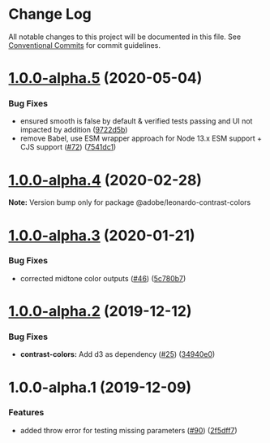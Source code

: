 # Change Log

All notable changes to this project will be documented in this file.
See [Conventional Commits](https://conventionalcommits.org) for commit guidelines.

# [1.0.0-alpha.5](https://github.com/adobe/leonardo/compare/@adobe/leonardo-contrast-colors@1.0.0-alpha.4...@adobe/leonardo-contrast-colors@1.0.0-alpha.5) (2020-05-04)


### Bug Fixes

* ensured smooth is false by default & verified tests passing and UI not impacted by addition ([9722d5b](https://github.com/adobe/leonardo/commit/9722d5b422e60c62243cfae58f21bafbb286854c))
* remove Babel, use ESM wrapper approach for Node 13.x ESM support + CJS support ([#72](https://github.com/adobe/leonardo/issues/72)) ([7541dc1](https://github.com/adobe/leonardo/commit/7541dc1189403039b900ef08ca82023d31063b58))





# [1.0.0-alpha.4](https://github.com/adobe/leonardo/compare/@adobe/leonardo-contrast-colors@1.0.0-alpha.3...@adobe/leonardo-contrast-colors@1.0.0-alpha.4) (2020-02-28)

**Note:** Version bump only for package @adobe/leonardo-contrast-colors





# [1.0.0-alpha.3](https://github.com/adobe/leonardo/compare/@adobe/leonardo-contrast-colors@1.0.0-alpha.2...@adobe/leonardo-contrast-colors@1.0.0-alpha.3) (2020-01-21)


### Bug Fixes

* corrected midtone color outputs ([#46](https://github.com/adobe/leonardo/issues/46)) ([5c780b7](https://github.com/adobe/leonardo/commit/5c780b7a1f0355f985591076a27f1764e1faee3c))





# [1.0.0-alpha.2](https://github.com/adobe/leonardo/compare/@adobe/leonardo-contrast-colors@1.0.0-alpha.1...@adobe/leonardo-contrast-colors@1.0.0-alpha.2) (2019-12-12)


### Bug Fixes

* **contrast-colors:** Add d3 as dependency ([#25](https://github.com/adobe/leonardo/issues/25)) ([34940e0](https://github.com/adobe/leonardo/commit/34940e00f52fa69b413b7c882a79c4d158b19a3b))





# 1.0.0-alpha.1 (2019-12-09)


### Features

* added throw error for testing missing parameters ([#90](https://github.com/adobe/leonardo/issues/90)) ([2f5dff7](https://github.com/adobe/leonardo/commit/2f5dff7ced7756ef860ba9e5e661cf5fc1e20a2e))
